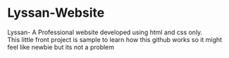 # Lyssan-Website
Lyssan- A Professional website developed using html and css only. <br>
This little front project is sample to learn how this github works so it might feel like newbie but its not a problem
